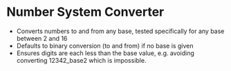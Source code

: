 # Number System Converter

* Converts numbers to and from any base, tested specifically for any base between 2 and 16
* Defaults to binary conversion (to and from) if no base is given
* Ensures digits are each less than the base value, e.g. avoiding converting 12342_base2 which is impossible.
